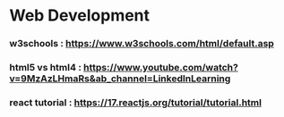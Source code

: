 # Web Development 

### w3schools : https://www.w3schools.com/html/default.asp

### html5 vs html4 :  https://www.youtube.com/watch?v=9MzAzLHmaRs&ab_channel=LinkedInLearning

### react tutorial : https://17.reactjs.org/tutorial/tutorial.html

